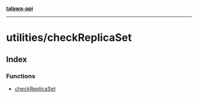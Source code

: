 [**talawa-api**](../../README.md)

***

# utilities/checkReplicaSet

## Index

### Functions

- [checkReplicaSet](functions/checkReplicaSet.md)

